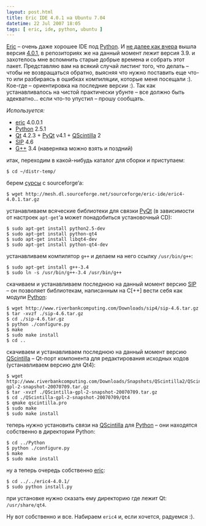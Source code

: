 ```yaml
---
layout: post.html
title: Eric IDE 4.0.1 на Ubuntu 7.04
datetime: 22 Jul 2007 18:05
tags: [ eric, ide, python, ubuntu ]
---
```


[Eric](http://www.die-offenbachs.de/eric/index.html) – очень даже хорошее IDE под [Python](http://www.python.org/). И [не далее как вчера](http://www.die-offenbachs.de/eric/eric-news.html) вышла версия [4.0.1](http://sourceforge.net/project/showfiles.php?group_id=119070&package_id=233329), в репозиториях же на данный момент лежит версия 3.9. и захотелось мне вспомнить старые добрые времена и собрать этот пакет. Представляю вам на всякий случай листинг того, что делать – чтобы не возвращаться обратно, выясняя что нужно поставить еще что-то или разбираясь в ошибках компиляции, которые меня посещали :). Кое-где – ориентировка на последние версии :). Так как устанавливалось на чистой практически убунте – все должно быть адекватно… если что-то упустил – прошу сообщать.

_Используется:_

* [eric](http://www.die-offenbachs.de/eric/index.html) 4.0.0.1
* [Python](http://www.python.org/) 2.5.1
* [Qt](http://trolltech.com/products/qt) 4.2.3 + [PyQt](http://www.riverbankcomputing.co.uk/pyqt/index.php) v4.1 + [QScintilla](http://www.riverbankcomputing.co.uk/qscintilla/index.php) 2
* [SIP](http://www.riverbankcomputing.co.uk/sip/index.php) 4.6
* [G++](http://gcc.gnu.org/) 3.4 (наверняка можно взять и поздний)

итак, переходим в какой-нибудь каталог для сборки и приступаем:

    $ cd ~/distr-temp/

берем [сурсы](http://sourceforge.net/project/showfiles.php?group_id=119070&package_id=233329) с sourceforge‘a:

    $ wget http://mesh.dl.sourceforge.net/sourceforge/eric-ide/eric4-4.0.1.tar.gz

устанавливаем всяческие библиотеки для связки [PyQt](http://www.riverbankcomputing.co.uk/pyqt/index.php) (в зависимости от настроек `apt-get`‘а может понадобиться установочный CD):

    $ sudo apt-get install python2.5-dev
    $ sudo apt-get install python-qt4
    $ sudo apt-get install libqt4-dev
    $ sudo apt-get install python-qt4-dev

устанавливаем компилятор `g++` и делаем на него ссылку `/usr/bin/g++`:

    $ sudo apt-get install g++-3.4
    $ sudo ln -s /usr/bin/g++-3.4 /usr/bin/g++

скачиваем и устанавливаем последнюю на данный момент версию [SIP](http://www.riverbankcomputing.co.uk/sip/index.php) – он позволяет библиотекам, написанным на C[++] вести себя как модули [Python](http://www.python.org/):

    $ wget http://www.riverbankcomputing.com/Downloads/sip4/sip-4.6.tar.gz
    $ tar -xvzf ./sip-4.6.tar.gz
    $ cd ./sip-4.6.tar.gz
    $ python ./configure.py
    $ make
    $ sudo make install
    $ cd ..

скачиваем и устанавливаем последнюю на данный момент версию [QScintilla](http://www.riverbankcomputing.co.uk/qscintilla/index.php) – Qt-порт компонента для редактирования исходных кодов (устанавливаем версию для Qt4):

    $ wget http://www.riverbankcomputing.com/Downloads/Snapshots/QScintilla2/QScintilla-gpl-2-snapshot-20070709.tar.gz
    $ tar -xvzf ./QScintilla-gpl-2-snapshot-20070709.tar.gz
    $ cd ./QScintilla-gpl-2-snapshot-20070709/Qt4
    $ qmake qscintilla.pro
    $ sudo make
    $ sudo make install

теперь нужно установить связи на [QScintilla](http://www.riverbankcomputing.co.uk/qscintilla/index.php) для [Python](http://www.python.org/) – они находятся собственно в директории Python:

    $ cd ../Python
    $ python ./configure.py
    $ make
    $ sudo make install

ну а теперь очередь собственно [eric](http://www.die-offenbachs.de/eric/index.html):

    $ cd ../../eric4-4.0.1/
    $ sudo python install.py

при установке нужно сказать ему директорию где лежит Qt: `/usr/share/qt4`.

Ну вот собственно и все. Набираем `eric4` и, если хочется, радуемся :).
